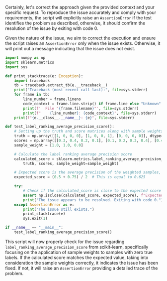Certainly, let's correct the approach given the provided context and your specific request. To reproduce the issue accurately and comply with your requirements, the script will explicitly raise an `AssertionError` if the test identifies the problem as described, otherwise, it should confirm the resolution of the issue by exiting with code 0.

Given the nature of the issue, we aim to correct the execution and ensure the script raises an `AssertionError` only when the issue exists. Otherwise, it will print out a message indicating that the issue does not exist.

```python
import numpy as np
import sklearn.metrics
import sys

def print_stacktrace(e: Exception):
    import traceback
    tb = traceback.extract_tb(e.__traceback__)
    print("Traceback (most recent call last):", file=sys.stderr)
    for frame in tb:
        line_number = frame.lineno
        code_context = frame.line.strip() if frame.line else "Unknown"
        print(f'  File "{frame.filename}"', file=sys.stderr)
        print(f"    {line_number}: {code_context}", file=sys.stderr)
    print(f"{e.__class__.__name__}: {e}", file=sys.stderr)

def test_label_ranking_average_precision_score():
    # Setting up the truth and score matrices along with sample weights
    truth = np.array([[1, 0, 0, 0], [1, 0, 0, 1], [0, 0, 0, 0]], dtype=bool)
    scores = np.array([[0.3, 0.4, 0.2, 0.1], [0.1, 0.2, 0.3, 0.4], [0.4, 0.3, 0.2, 0.1]])
    sample_weight = [1.0, 1.0, 0.0]

    # Calculate the label ranking average precision score
    calculated_score = sklearn.metrics.label_ranking_average_precision_score(
        truth, scores, sample_weight=sample_weight)

    # Expected score is the average precision of the weighted samples, excluding the third sample
    expected_score = (0.5 + 0.75) / 2  # This is equal to 0.625

    try:
        # Check if the calculated_score is close to the expected score
        assert np.isclose(calculated_score, expected_score), f"Expected score: {expected_score}, but got: {calculated_score}"
        print("The issue appears to be resolved. Exiting with code 0.")
    except AssertionError as e:
        print("The issue still exists.")
        print_stacktrace(e)
        sys.exit(1)

if __name__ == "__main__":
    test_label_ranking_average_precision_score()
```

This script will now properly check for the issue regarding `label_ranking_average_precision_score` from scikit-learn, specifically focusing on the application of sample weights to samples with zero true labels. If the calculated score matches the expected value, taking into consideration the sample weights correctly, it indicates the issue has been fixed. If not, it will raise an `AssertionError` providing a detailed trace of the problem.